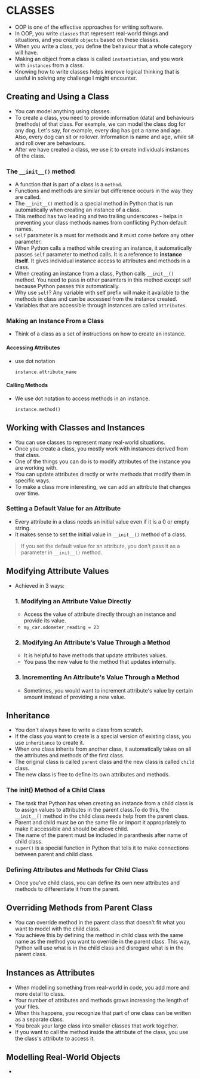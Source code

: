 # CLASSES
- OOP is one of the effective approaches for writing software.
- In OOP, you write `classes` that represent real-world things and situations, and you create `objects` based on these classes.
- When you write a class, you define the behaviour that a whole category will have. 
- Making an object from a class is called `instantiation`, and you work with `instances` from a class. 
- Knowing how to write classes helps improve logical thinking that is useful in solving any challenge I might encounter. 
## Creating and Using a Class
- You can model anything using classes.
- To create a class, you need to provide information (data) and behaviours (methods) of that class. For example, we can model the class dog for any dog. Let's say, for example, every dog has got a name and age. Also, every dog can sit or rollover. Information is name and age, while sit and roll over are behaviours. 
- After we have created a class, we use it to create individuals instances of the class.
### The `__init__()` method
- A function that is part of a class is a `method`. 
- Functions and methods are similar but difference occurs in the way they are called. 
- The `__init__()` method is a special method in Python that is run automatically when creating an instance of a class. 
- This method has two leading and two trailing underscores - helps in preventing your class methods names from conflicting Python default names. 
- `self` parameter is a must for methods and it must come before any other parameter. 
- When Python calls a method while creating an instance, it automatically passes `self` parameter to method calls. It is a reference to **instance itself**. It gives individual instance access to attributes and methods in a class.
- When creating an instance from a class, Python calls `__init__()` method. You need to pass in other paramters in this method except self because Python passes this automatically. 
- Why use `self`? Any variable with self prefix will make it available to the methods in class and can be accessed from the instance created. 
- Variables that are accessible through instances are called `attributes`.
### Making an Instance From a Class
- Think of a class as a set of instructions on how to create an instance.
#### Accessing Attributes
- use dot notation 
  ```
  instance.attribute_name
  ```

#### Calling Methods
- We use dot notation to access methods in an instance.
  ```
  instance.method()
  ```
## Working with Classes and Instances
- You can use classes to represent many real-world situations.
- Once you create a class, you mostly work with instances derived from that class.
- One of the things you can do is to modify attributes of the instance you are working with.
- You can update attributes directly or write methods that modify them in specific ways.
- To make a class more interesting, we can add an attribute that changes over time. 
### Setting a Default Value for an Attribute
- Every attribute in a class needs an initial value even if it is a 0 or empty string.
- It makes sense to set the initial value in `__init__()` method of a class.
> If you set the default value for an attribute, you don't pass it as a parameter in `__init__()` method.
## Modifying Attribute Values
- Achieved in 3 ways:
  ### 1. Modifying an Attribute Value Directly
  - Access the value of attribute directly through an instance and provide its value.
  - `my_car.odometer_reading = 23`
  ### 2. Modifying An Attribute's Value Through a Method
  - It is helpful to have methods that update attributes values.
  - You pass the new value to the method that updates internally.
  ### 3. Incrementing An Attribute's Value Through a Method
  - Sometimes, you would want to increment attribute's value by certain amount instead of providing a new value.
## Inheritance
- You don't always have to write a class from scratch.
- If the class you want to create is a special version of existing class, you use `inheritance` to create it.
- When one class inherits from another class, it automatically takes on all the attributes and methods of the first class.
- The original class is called `parent` class and the new class is called `child` class.
- The new class is free to define its own attributes and methods.
### The __init__() Method of a Child Class
- The task that Python has when creating an instance from a child class is to assign values to attributes in the parent class.To do this, the `__init__()` method in the child class needs help from the parent class.
- Parent and child must be on the same file or import it appropriately to make it accessible and should be above child.
- The name of the parent must be included in paranthesis after name of child class.
- `super()` is a special function in Python that tells it to make connections between parent and child class.
### Defining Attributes and Methods for Child Class
- Once you've child class, you can define its own new attributes and methods to differentiate it from the parent.
## Overriding Methods from Parent Class
- You can override method in the parent class that doesn't fit what you want to model with the child class.
- You achieve this by defining the method in child class with the same name as the method you want to override in the parent class. This way, Python will use what is in the child class and disregard what is in the parent class.
## Instances as Attributes
- When modelling something from real-world in code, you add more and more detail to class.
- Your number of attributes and methods grows increasing the length of your files. 
- When this happens, you recognize that part of one class can be written as a separate class.
- You break your large class into smaller classes that work together.
- If you want to call the method inside the attribute of the class, you use the class's attribute to access it.
## Modelling Real-World Objects
- 